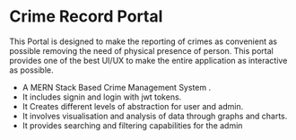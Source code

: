 # Crime Record Portal

This Portal is designed to make the reporting of crimes as convenient as possible removing the need of physical presence of person. This portal provides one of the best UI/UX to make the entire application as interactive as possible.

- A MERN Stack Based Crime Management System .
- It includes signin and login with jwt tokens.
- It Creates different levels of abstraction for user and admin.
- It involves visualisation and analysis of data through graphs and charts.
- It provides searching and filtering capabilities for the admin